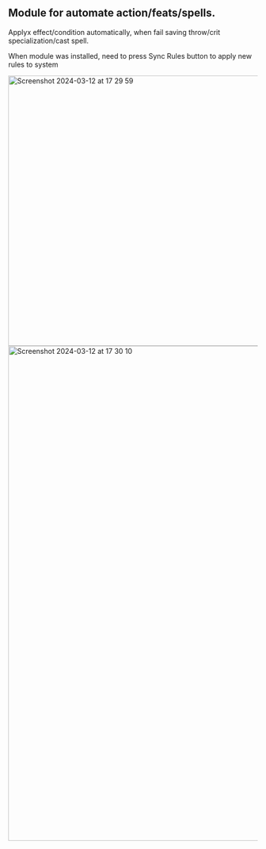 ## Module for automate action/feats/spells.

Applyx effect/condition automatically, when fail saving throw/crit specialization/cast spell.

When module was installed, need to press Sync Rules button to apply new rules to system

<img width="545" alt="Screenshot 2024-03-12 at 17 29 59" src="https://github.com/reyzor1991/pf2e-automations/assets/6688366/2e5cc7fb-3452-4a07-8dd4-2395cee21f81">

<img width="998" alt="Screenshot 2024-03-12 at 17 30 10" src="https://github.com/reyzor1991/pf2e-automations/assets/6688366/a1fddfe5-0d2c-4b87-9f24-d6353f335fdc">
